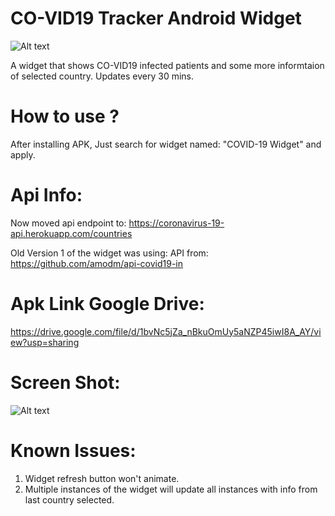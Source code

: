 
# CO-VID19 Tracker Android Widget


![Alt text](https://user-images.githubusercontent.com/1622949/77534561-e56a1e00-6ebe-11ea-9bf7-a78fca35b9d4.png "")


A widget that shows CO-VID19 infected patients and some more informtaion of selected country. 
Updates every 30 mins.

# How to use ?
After installing APK, Just search for widget named: "COVID-19 Widget" and apply.

# Api Info:
Now moved api endpoint to:
https://coronavirus-19-api.herokuapp.com/countries

Old Version 1 of the widget was using:
API from: https://github.com/amodm/api-covid19-in


# Apk Link Google Drive:
https://drive.google.com/file/d/1bvNc5jZa_nBkuOmUy5aNZP45iwI8A_AY/view?usp=sharing

Screen Shot:
=============
![Alt text](https://user-images.githubusercontent.com/1622949/77533640-40027a80-6ebd-11ea-85df-f5b630773b53.png "")


# Known Issues:
1) Widget refresh button won't animate.
2) Multiple instances of the widget will update all instances with info from last country selected.


